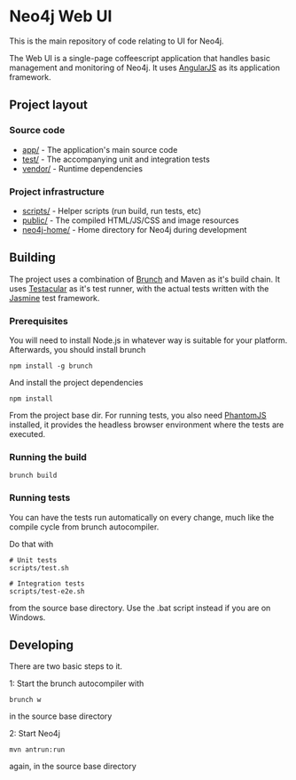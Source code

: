 # Neo4j Web UI

This is the main repository of code relating to UI for Neo4j.

The Web UI is a single-page coffeescript application that handles basic management and monitoring of Neo4j. It uses [AngularJS](http://angularjs.org/) as its application framework.

## Project layout

### Source code

* [app/](app) - The application's main source code 
* [test/](test) - The accompanying unit and integration tests
* [vendor/](vendor) - Runtime dependencies

### Project infrastructure

* [scripts/](scripts) - Helper scripts (run build, run tests, etc)
* [public/](public) - The compiled HTML/JS/CSS and image resources
* [neo4j-home/](neo4j-home) - Home directory for Neo4j during development

## Building

The project uses a combination of [Brunch](http://brunch.io/) and Maven as it's build chain. It uses [Testacular](http://vojtajina.github.com/testacular/) as it's test runner, with the actual tests written with the [Jasmine](http://pivotal.github.com/jasmine/) test framework.

### Prerequisites

You will need to install Node.js in whatever way is suitable for your platform. Afterwards, you should install brunch

    npm install -g brunch
    
And install the project dependencies

    npm install

From the project base dir. For running tests, you also need [PhantomJS](http://phantomjs.org/) installed, it provides the headless browser environment where the tests are executed.

### Running the build
    
    brunch build
    
### Running tests

You can have the tests run automatically on every change, much like the compile cycle from brunch autocompiler.

Do that with

    # Unit tests
    scripts/test.sh
    
    # Integration tests
    scripts/test-e2e.sh
    
from the source base directory. Use the .bat script instead if you are on Windows.
    
## Developing

There are two basic steps to it.

1: Start the brunch autocompiler with

    brunch w
  
in the source base directory

2: Start Neo4j

    mvn antrun:run
    
again, in the source base directory
